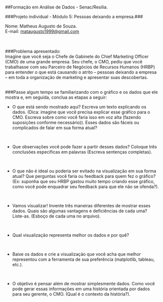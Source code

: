 ##Formação em Análise de Dados - Senac/Resilia.
<br>

###Projeto individual - Módulo 5: Pessoas deixando a empresa.###
<br>

Nome: Matheus Augusto de Souza. <br>
E-mail: mataugusto1999@gmail.com <br>
<br><br>

###Problema apresentado:  <br>
Imagine que você seja o Chefe de Gabinete do Chief Marketing Officer (CMO) de uma grande empresa. Seu chefe, o CMO, pediu que você trabalhasse com seu Parceiro de Negócios de Recursos Humanos (HRBP) para entender o que está causando o atrito – pessoas deixando a empresa – em toda a organização de marketing e apresentar suas descobertas. <br>
<br>

###Passe algum tempo se familiarizando com o gráfico e os dados que ele mostra e, em seguida, conclua as etapas a seguir: <br>

* O que está sendo mostrado aqui? Escreva um texto explicando os dados. 
(Dica: imagine que você precisa explicar esse gráfico para o CMO. Escreva sobre como você faria isso em voz alta (fazendo suposições conforme necessário)). 
Esses dados são fáceis ou complicados de falar em sua forma atual? <br>
<br>

* Que observações você pode fazer a partir desses dados? Coloque três conclusões específicas em palavras (Escreva sentenças completas). <br>
<br>

* O que não é ideal ou poderia ser evitado na visualização em sua forma atual? Que perguntas você faria ou feedback para quem fez o gráfico? (Ex: suponha que seu HRBP gastou muito tempo criando esse gráfico, como você pode enquadrar seu feedback para que ele não se ofenda?). <br>
<br>

* Vamos visualizar! Invente três maneiras diferentes de mostrar esses dados. Quais são algumas vantagens e deficiências de cada uma? Liste-as. (Esboço de cada uma no arquivo). <br>
<br>

* Qual visualização representa melhor os dados e por quê? <br>
<br>

* Baixe os dados e crie a visualização que você acha que melhor representou com a ferramenta de sua preferência (matplotlib, tableau, etc.). <br>
<br>

* O objetivo é pensar além de mostrar simplesmente dados. Como você pode gerar essas informações em uma história orientada por dados para seu gerente, o CMO. (Qual é o contexto da história?). <br>
